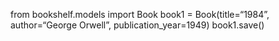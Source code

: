 from bookshelf.models import Book
book1 = Book(title=“1984”, author=“George Orwell”, publication_year=1949)
book1.save()
